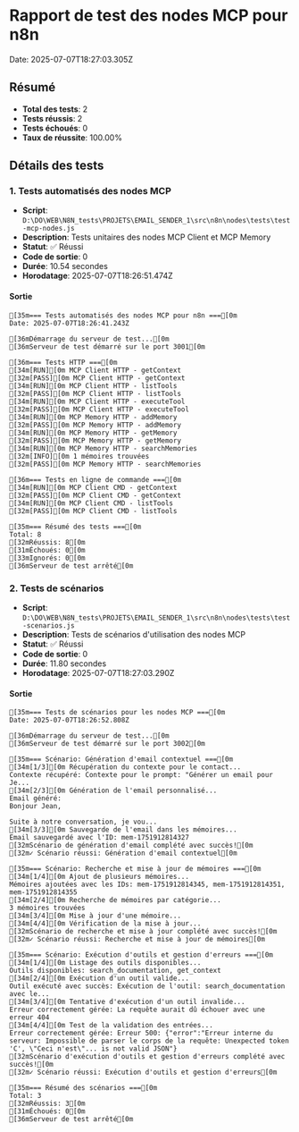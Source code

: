 # Rapport de test des nodes MCP pour n8n

Date: 2025-07-07T18:27:03.305Z

## Résumé

- **Total des tests**: 2
- **Tests réussis**: 2
- **Tests échoués**: 0
- **Taux de réussite**: 100.00%

## Détails des tests

### 1. Tests automatisés des nodes MCP

- **Script**: `D:\DO\WEB\N8N_tests\PROJETS\EMAIL_SENDER_1\src\n8n\nodes\tests\test-mcp-nodes.js`
- **Description**: Tests unitaires des nodes MCP Client et MCP Memory
- **Statut**: ✅ Réussi
- **Code de sortie**: 0
- **Durée**: 10.54 secondes
- **Horodatage**: 2025-07-07T18:26:51.474Z

#### Sortie

```
[35m=== Tests automatisés des nodes MCP pour n8n ===[0m
Date: 2025-07-07T18:26:41.243Z

[36mDémarrage du serveur de test...[0m
[36mServeur de test démarré sur le port 3001[0m

[36m=== Tests HTTP ===[0m
[34m[RUN][0m MCP Client HTTP - getContext
[32m[PASS][0m MCP Client HTTP - getContext
[34m[RUN][0m MCP Client HTTP - listTools
[32m[PASS][0m MCP Client HTTP - listTools
[34m[RUN][0m MCP Client HTTP - executeTool
[32m[PASS][0m MCP Client HTTP - executeTool
[34m[RUN][0m MCP Memory HTTP - addMemory
[32m[PASS][0m MCP Memory HTTP - addMemory
[34m[RUN][0m MCP Memory HTTP - getMemory
[32m[PASS][0m MCP Memory HTTP - getMemory
[34m[RUN][0m MCP Memory HTTP - searchMemories
[32m[INFO][0m 1 mémoires trouvées
[32m[PASS][0m MCP Memory HTTP - searchMemories

[36m=== Tests en ligne de commande ===[0m
[34m[RUN][0m MCP Client CMD - getContext
[32m[PASS][0m MCP Client CMD - getContext
[34m[RUN][0m MCP Client CMD - listTools
[32m[PASS][0m MCP Client CMD - listTools

[35m=== Résumé des tests ===[0m
Total: 8
[32mRéussis: 8[0m
[31mÉchoués: 0[0m
[33mIgnorés: 0[0m
[36mServeur de test arrêté[0m

```

### 2. Tests de scénarios

- **Script**: `D:\DO\WEB\N8N_tests\PROJETS\EMAIL_SENDER_1\src\n8n\nodes\tests\test-scenarios.js`
- **Description**: Tests de scénarios d'utilisation des nodes MCP
- **Statut**: ✅ Réussi
- **Code de sortie**: 0
- **Durée**: 11.80 secondes
- **Horodatage**: 2025-07-07T18:27:03.290Z

#### Sortie

```
[35m=== Tests de scénarios pour les nodes MCP ===[0m
Date: 2025-07-07T18:26:52.808Z

[36mDémarrage du serveur de test...[0m
[36mServeur de test démarré sur le port 3002[0m

[35m=== Scénario: Génération d'email contextuel ===[0m
[34m[1/3][0m Récupération du contexte pour le contact...
Contexte récupéré: Contexte pour le prompt: "Générer un email pour Je...
[34m[2/3][0m Génération de l'email personnalisé...
Email généré: 
Bonjour Jean,

Suite à notre conversation, je vou...
[34m[3/3][0m Sauvegarde de l'email dans les mémoires...
Email sauvegardé avec l'ID: mem-1751912814327
[32mScénario de génération d'email complété avec succès![0m
[32m✓ Scénario réussi: Génération d'email contextuel[0m

[35m=== Scénario: Recherche et mise à jour de mémoires ===[0m
[34m[1/4][0m Ajout de plusieurs mémoires...
Mémoires ajoutées avec les IDs: mem-1751912814345, mem-1751912814351, mem-1751912814355
[34m[2/4][0m Recherche de mémoires par catégorie...
3 mémoires trouvées
[34m[3/4][0m Mise à jour d'une mémoire...
[34m[4/4][0m Vérification de la mise à jour...
[32mScénario de recherche et mise à jour complété avec succès![0m
[32m✓ Scénario réussi: Recherche et mise à jour de mémoires[0m

[35m=== Scénario: Exécution d'outils et gestion d'erreurs ===[0m
[34m[1/4][0m Listage des outils disponibles...
Outils disponibles: search_documentation, get_context
[34m[2/4][0m Exécution d'un outil valide...
Outil exécuté avec succès: Exécution de l'outil: search_documentation avec le...
[34m[3/4][0m Tentative d'exécution d'un outil invalide...
Erreur correctement gérée: La requête aurait dû échouer avec une erreur 404
[34m[4/4][0m Test de la validation des entrées...
Erreur correctement gérée: Erreur 500: {"error":"Erreur interne du serveur: Impossible de parser le corps de la requête: Unexpected token 'C', \"Ceci n'est\"... is not valid JSON"}
[32mScénario d'exécution d'outils et gestion d'erreurs complété avec succès![0m
[32m✓ Scénario réussi: Exécution d'outils et gestion d'erreurs[0m

[35m=== Résumé des scénarios ===[0m
Total: 3
[32mRéussis: 3[0m
[31mÉchoués: 0[0m
[36mServeur de test arrêté[0m

```

